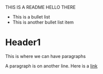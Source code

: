 THIS IS A README HELLO THERE

* This is a bullet list
* This is another bullet list item

Header1
=======

This is where we can have paragraphs

A paragraph is on another line.
Here is a [link](http://www.ucr.edu)
